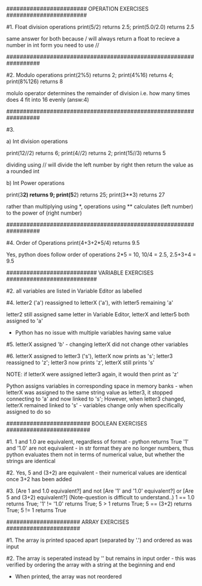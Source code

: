 ########################
OPERATION EXERCISES 
########################

#1. Float division operations
print(5/2)
  returns 2.5;
print(5.0/2.0)
  returns 2.5 
  
same answer for both because / will always return a float 
to recieve a number in int form you need to use //

##################################################################


#2. Modulo operations
print(2%5)
  returns 2;
print(4%16)
  returns 4;
print(8%126)
  returns 8
  
molulo operator determines the remainder of division
  i.e. how many times does 4 fit into 16 evenly (answ:4)

##################################################################

#3.

a) Int division operations

print(12//2)
  returns 6;
print(4//2)
  returns 2;
print(15//3)
  returns 5
  
dividing using // will divide the left number by right
  then return the value as a rounded int 
 

b) Int Power operations

print(3**2)
  returns 9;
print(5**2)
  returns 25;
print(3**3)
  returns 27
  
 rather than multiplying using *, operations using **
  calculates (left number) to the power of (right number)

##################################################################


#4. Order of Operations
print(4+3+2*5/4) 
  returns 9.5
  
Yes, python does follow order of operations
  2*5 = 10, 10/4 = 2.5, 2.5+3+4 = 9.5 


###########################
VARIABLE EXERCISES
###########################

#2. all variables are listed in Variable Editor as labelled 

#4. letter2 ('a') reassigned to letterX ('a'), with letter5 remaining 'a'

  letter2 still assigned same letter in Variable Editor, letterX and letter5 both assigned to 'a'
  - Python has no issue with multiple variables having same value 

#5. letterX assigned 'b' - changing letterX did not change other variables 

#6. letterX assigned to letter3 ('s'), letterX now prints as 's'; 
letter3 reassigned to 'z'; 
letter3 now prints 'z', letterX still prints 's'

NOTE: if letterX were assigned letter3 again, it would then print as 'z' 

Python assigns variables in corresponding space in memory banks - when letterX was assigned to the same string value as letter3, it stopped connecting to 'a' and now linked to 's';
However, when letter3 changed, letterX remained linked to 's' - variables change only when specifically assigned to do so 

#########################
BOOLEAN EXERCISES
#########################

#1. 
1 and 1.0 are equivalent, regardless of format - python returns True
'1' and '1.0' are not equivalent - in str format they are no longer numbers, thus python evaluates them not in terms of numerical value, but whether the strings are identical 

#2. 
Yes, 5 and (3+2) are equivalent - their numerical values are identical once 3+2 has been added

#3. [Are 1 and 1.0 equivalent?] and not [Are '1' and '1.0' equivalent?] or [Are 5 and (3+2) equivalent?] (Note-question is difficult to understand..) 
1 == 1.0 returns True;
'1' != '1.0' returns True;
5 > 1 returns True;
5 == (3+2) returns True;
5 != 1 returns True 

######################
ARRAY EXERCISES
######################

#1. The array is printed spaced apart (separated by '.') and ordered as was input

#2. The array is seperated instead by '' but remains in input order - this was verified by ordering the array with a string at the beginning and end
  - When printed, the array was not reordered 
